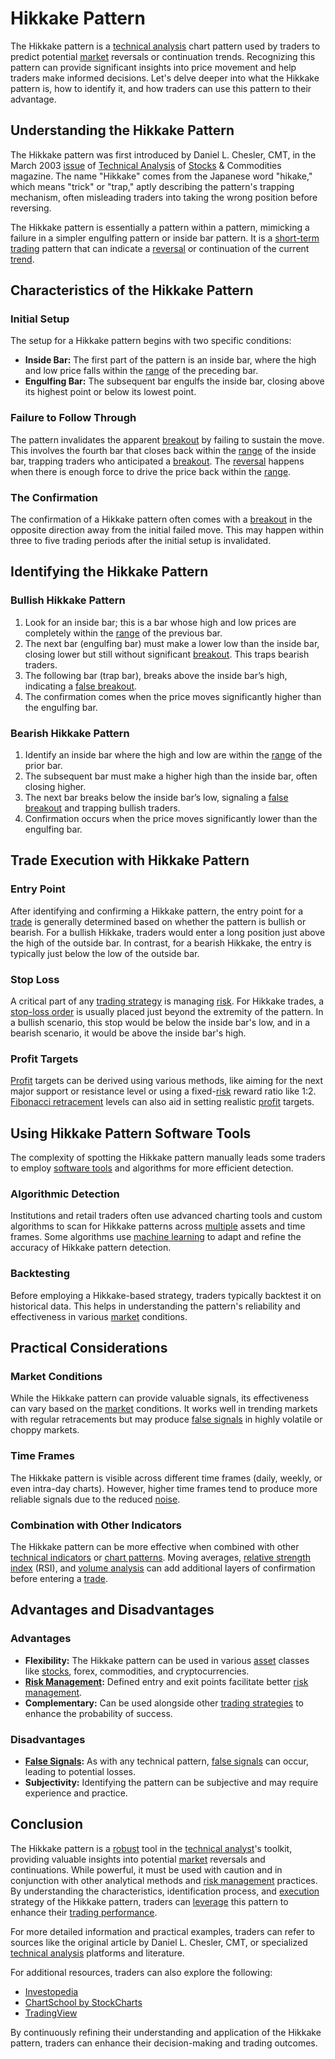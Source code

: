 # Hikkake Pattern

The Hikkake pattern is a [technical analysis](../t/technical_analysis.md) chart pattern used by traders to predict potential [market](../m/market.md) reversals or continuation trends. Recognizing this pattern can provide significant insights into price movement and help traders make informed decisions. Let's delve deeper into what the Hikkake pattern is, how to identify it, and how traders can use this pattern to their advantage.

## Understanding the Hikkake Pattern

The Hikkake pattern was first introduced by Daniel L. Chesler, CMT, in the March 2003 [issue](../i/issue.md) of [Technical Analysis](../t/technical_analysis.md) of [Stocks](../s/stock.md) & Commodities magazine. The name "Hikkake" comes from the Japanese word "hikake," which means "trick" or "trap," aptly describing the pattern's trapping mechanism, often misleading traders into taking the wrong position before reversing.

The Hikkake pattern is essentially a pattern within a pattern, mimicking a failure in a simpler engulfing pattern or inside bar pattern. It is a [short-term trading](../s/short-term_trading.md) pattern that can indicate a [reversal](../r/reversal.md) or continuation of the current [trend](../t/trend.md).

## Characteristics of the Hikkake Pattern

### Initial Setup
The setup for a Hikkake pattern begins with two specific conditions:
- **Inside Bar:** The first part of the pattern is an inside bar, where the high and low price falls within the [range](../r/range.md) of the preceding bar.
- **Engulfing Bar:** The subsequent bar engulfs the inside bar, closing above its highest point or below its lowest point.

### Failure to Follow Through
The pattern invalidates the apparent [breakout](../b/breakout.md) by failing to sustain the move. This involves the fourth bar that closes back within the [range](../r/range.md) of the inside bar, trapping traders who anticipated a [breakout](../b/breakout.md). The [reversal](../r/reversal.md) happens when there is enough force to drive the price back within the [range](../r/range.md).

### The Confirmation
The confirmation of a Hikkake pattern often comes with a [breakout](../b/breakout.md) in the opposite direction away from the initial failed move. This may happen within three to five trading periods after the initial setup is invalidated.

## Identifying the Hikkake Pattern

### Bullish Hikkake Pattern
1. Look for an inside bar; this is a bar whose high and low prices are completely within the [range](../r/range.md) of the previous bar.
2. The next bar (engulfing bar) must make a lower low than the inside bar, closing lower but still without significant [breakout](../b/breakout.md). This traps bearish traders.
3. The following bar (trap bar), breaks above the inside bar’s high, indicating a [false breakout](../f/false_breakout.md).
4. The confirmation comes when the price moves significantly higher than the engulfing bar.

### Bearish Hikkake Pattern
1. Identify an inside bar where the high and low are within the [range](../r/range.md) of the prior bar.
2. The subsequent bar must make a higher high than the inside bar, often closing higher.
3. The next bar breaks below the inside bar’s low, signaling a [false breakout](../f/false_breakout.md) and trapping bullish traders.
4. Confirmation occurs when the price moves significantly lower than the engulfing bar.

## Trade Execution with Hikkake Pattern

### Entry Point
After identifying and confirming a Hikkake pattern, the entry point for a [trade](../t/trade.md) is generally determined based on whether the pattern is bullish or bearish. For a bullish Hikkake, traders would enter a long position just above the high of the outside bar. In contrast, for a bearish Hikkake, the entry is typically just below the low of the outside bar.

### Stop Loss
A critical part of any [trading strategy](../t/trading_strategy.md) is managing [risk](../r/risk.md). For Hikkake trades, a [stop-loss order](../s/stop-loss_order.md) is usually placed just beyond the extremity of the pattern. In a bullish scenario, this stop would be below the inside bar's low, and in a bearish scenario, it would be above the inside bar's high.

### Profit Targets
[Profit](../p/profit.md) targets can be derived using various methods, like aiming for the next major support or resistance level or using a fixed-[risk](../r/risk.md) reward ratio like 1:2. [Fibonacci retracement](../f/fibonacci_retracement.md) levels can also aid in setting realistic [profit](../p/profit.md) targets.

## Using Hikkake Pattern Software Tools

The complexity of spotting the Hikkake pattern manually leads some traders to employ [software tools](../s/software_tools_for_trading.md) and algorithms for more efficient detection.

### Algorithmic Detection
Institutions and retail traders often use advanced charting tools and custom algorithms to scan for Hikkake patterns across [multiple](../m/multiple.md) assets and time frames. Some algorithms use [machine learning](../m/machine_learning.md) to adapt and refine the accuracy of Hikkake pattern detection.

### Backtesting
Before employing a Hikkake-based strategy, traders typically backtest it on historical data. This helps in understanding the pattern's reliability and effectiveness in various [market](../m/market.md) conditions.

## Practical Considerations

### Market Conditions
While the Hikkake pattern can provide valuable signals, its effectiveness can vary based on the [market](../m/market.md) conditions. It works well in trending markets with regular retracements but may produce [false signals](../f/false_signals_in_trading.md) in highly volatile or choppy markets.

### Time Frames
The Hikkake pattern is visible across different time frames (daily, weekly, or even intra-day charts). However, higher time frames tend to produce more reliable signals due to the reduced [noise](../n/noise.md).

### Combination with Other Indicators
The Hikkake pattern can be more effective when combined with other [technical indicators](../t/technical_indicator.md) or [chart patterns](../c/chart_patterns.md). Moving averages, [relative strength](../r/relative_strength.md) [index](../i/index_instrument.md) (RSI), and [volume analysis](../v/volume_analysis.md) can add additional layers of confirmation before entering a [trade](../t/trade.md).

## Advantages and Disadvantages

### Advantages
- **Flexibility:** The Hikkake pattern can be used in various [asset](../a/asset.md) classes like [stocks](../s/stock.md), forex, commodities, and cryptocurrencies.
- **[Risk Management](../r/risk_management.md):** Defined entry and exit points facilitate better [risk management](../r/risk_management.md).
- **Complementary:** Can be used alongside other [trading strategies](../t/trading_strategies.md) to enhance the probability of success.

### Disadvantages
- **[False Signals](../f/false_signals_in_trading.md):** As with any technical pattern, [false signals](../f/false_signals_in_trading.md) can occur, leading to potential losses.
- **Subjectivity:** Identifying the pattern can be subjective and may require experience and practice.

## Conclusion

The Hikkake pattern is a [robust](../r/robust.md) tool in the [technical analyst](../t/technical_analyst.md)'s toolkit, providing valuable insights into potential [market](../m/market.md) reversals and continuations. While powerful, it must be used with caution and in conjunction with other analytical methods and [risk management](../r/risk_management.md) practices. By understanding the characteristics, identification process, and [execution](../e/execution.md) strategy of the Hikkake pattern, traders can [leverage](../l/leverage.md) this pattern to enhance their [trading performance](../t/trading_performance.md).

For more detailed information and practical examples, traders can refer to sources like the original article by Daniel L. Chesler, CMT, or specialized [technical analysis](../t/technical_analysis.md) platforms and literature. 

For additional resources, traders can also explore the following:

- [Investopedia](https://www.investopedia.com/terms/h/hikkake.asp)
- [ChartSchool by StockCharts](https://school.stockcharts.com/doku.php?id=chart_school:chart_analysis:hikkake_pattern)
- [TradingView](https://www.tradingview.com/script/VbMS4ZHt-Hikkake-Pattern/)

By continuously refining their understanding and application of the Hikkake pattern, traders can enhance their decision-making and trading outcomes.